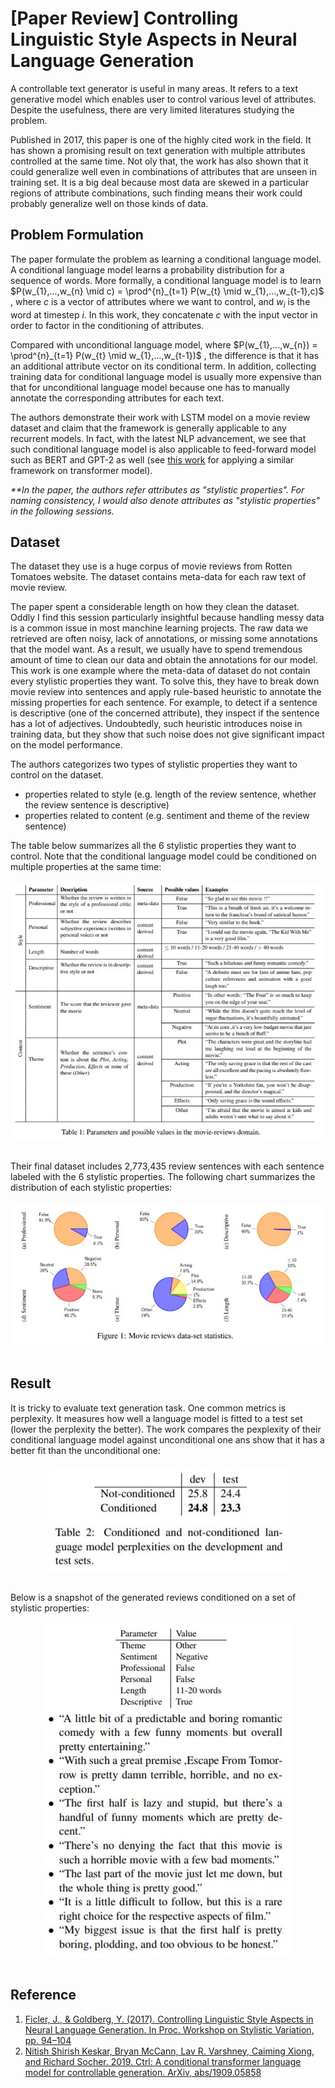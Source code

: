 # [Paper Review] Controlling Linguistic Style Aspects in Neural Language Generation

A controllable text generator is useful in many areas. It refers to a text generative model which enables user to control various level of attributes. Despite the usefulness, there are very limited literatures studying the problem. 

Published in 2017, this paper is one of the highly cited work in the field. It has shown a promising result on text generation with multiple attributes controlled at the same time. Not oly that, the work has also shown that it could generalize well even in combinations of attributes that are unseen in training set. It is a big deal because most data are skewed in a particular regions of attribute combinations, such finding means their work could probably generalize well on those kinds of data.

## Problem Formulation

The paper formulate the problem as learning a conditional language model. A conditional language model learns a probability distribution for a sequence of words. More formally, a conditional language model is to learn $P(w_{1},...,w_{n} \mid c) = \prod^{n}_{t=1} P(w_{t} \mid w_{1},...,w_{t-1},c)$ , where $c$ is a vector of attributes where we want to control, and $w_i$ is the word at timestep $i$. In this work, they concatenate $c$ with the input vector in order to factor in the conditioning of attributes.

Compared with unconditional language model, where $P(w_{1},...,w_{n}) = \prod^{n}_{t=1} P(w_{t} \mid w_{1},...,w_{t-1})$ , the difference is that it has an additional attribute vector on its conditional term. In addition, collecting training data for conditional language model is usually more expensive than that for unconditional language model because one has to manually annotate the corresponding attributes for each text.

The authors demonstrate their work with LSTM model on a movie review dataset and claim that the framework is generally applicable to any recurrent models. In fact, with the latest NLP advancement, we see that such conditional language model is also applicable to feed-forward model such as BERT and GPT-2 as well (see [this work](https://arxiv.org/pdf/1707.02633.pdf) for applying a similar framework on transformer model).  

_**In the paper, the authors refer attributes as "stylistic properties". For naming consistency, I would also denote attributes as "stylistic properties" in the following sessions._

## Dataset

The dataset they use is a huge corpus of movie reviews from Rotten Tomatoes website. The dataset contains meta-data for each raw text of movie review. 

The paper spent a considerable length on how they clean the dataset. Oddly I find this session particularly insightful because handling messy data is a common issue in most manchine learning projects. The raw data we retrieved are often noisy, lack of annotations, or missing some annotations that the model want. As a result, we usually have to spend tremendous amount of time to clean our data and obtain the annotations for our model. This work is one example where the meta-data of dataset do not contain every stylistic properties they want. To solve this, they have to break down movie review into sentences and apply rule-based heuristic to annotate the missing properties for each sentence. For example, to detect if a sentence is descriptive (one of the concerned attribute), they inspect if the sentence has a lot of adjectives. Undoubtedly, such heuristic introduces noise in training data, but they show that such noise does not give significant impact on the model performance.

The authors categorizes two types of stylistic properties they want to control on the dataset. 
- properties related to style (e.g. length of the review sentence, whether the review sentence is descriptive)
- properties related to content (e.g. sentiment and theme of the review sentence)

The table below summarizes all the 6 stylistic properties they want to control. Note that the conditional language model could be conditioned on multiple properties at the same time: 
<br/><br/>
![properties-list](/images/2020-06-09-Controling_Linguistic_Style_Aspects/attribute_table.JPG)
<br/><br/>

Their final dataset includes 2,773,435 review sentences with each sentence labeled with the 6 stylistic properties. The following chart summarizes the distribution of each stylistic properties:
<br/><br/>
![properties-distribution](/images/2020-06-09-Controling_Linguistic_Style_Aspects/attribute_distribution.JPG)
<br/><br/>

## Result

It is tricky to evaluate text generation task. One common metrics is perplexity. It measures how well a language model is fitted to a test set (lower the perplexity the better). The work compares the pexplexity of their conditional language model against unconditional one ans show that it has a better fit than the unconditional one:
<br/><br/>
<span style="display:block;text-align:center">
![perplexity](/images/2020-06-09-Controling_Linguistic_Style_Aspects/perplexity.JPG)
</span>
<br/>

Below is a snapshot of the generated reviews conditioned on a set of stylistic properties:
<br/><br/>
<span style="display:block;text-align:center">
![generated](/images/2020-06-09-Controling_Linguistic_Style_Aspects/generated.JPG)
</span>
<br/>

## Reference
1. [Ficler, J., & Goldberg, Y. (2017). Controlling Linguistic Style Aspects in Neural Language Generation. In Proc. Workshop on Stylistic Variation, pp. 94–104](https://arxiv.org/pdf/1707.02633.pdf)
2. [Nitish Shirish Keskar, Bryan McCann, Lav R. Varshney, Caiming Xiong, and Richard Socher. 2019.
Ctrl: A conditional transformer language model for
controllable generation. ArXiv, abs/1909.05858](https://arxiv.org/pdf/1707.02633.pdf)